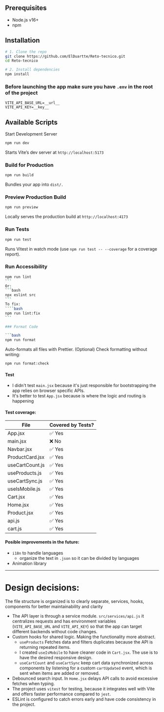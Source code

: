 ## Prerequisites

- Node.js v16+
- npm

## Installation

```bash
# 1. Clone the repo
git clone https://github.com/ElDuartte/Reto-tecnico.git
cd Reto-tecnico

# 2. Install dependencies
npm install
```

### Before launching the app make sure you have `.env` in the root of the project
```
VITE_API_BASE_URL=__url__
VITE_API_KEY=__key__
```

## Available Scripts

Start Development Server

```bash
npm run dev
```

Starts Vite’s dev server at `http://localhost:5173`

### Build for Production

```bash
npm run build
```

Bundles your app into `dist/.`

### Preview Production Build

```bash
npm run preview
```

Locally serves the production build at `http://localhost:4173`

### Run Tests

```bash
npm run test
```

Runs Vitest in watch mode (use `npm run test -- --coverage` for a coverage report).

### Run Accessibility

`````bash
npm run lint
```
Or:
```bash
npx eslint src
```
To fix:
````bash
npm run lint:fix
```

### Format Code

```bash
npm run format
`````

Auto-formats all files with Prettier.
(Optional) Check formatting without writing:

```bash
npm run format:check
```

#### Test

- I didn't test `main.jsx` because it's just responsible for bootstrapping the app relies on browser specific APIs.
- It's better to test `App.jsx` because is where the logic and routing is happening

#### Test coverage:

| File            | Covered by Tests? |
| --------------- | ----------------- |
| App.jsx         | ✅ Yes            |
| main.jsx        | ❌ No             |
| Navbar.jsx      | ✅ Yes            |
| ProductCard.jsx | ✅ Yes            |
| useCartCount.js | ✅ Yes            |
| useProducts.js  | ✅ Yes            |
| useCartSync.js  | ✅ Yes            |
| useIsMobile.js  | ✅ Yes            |
| Cart.jsx        | ✅ Yes            |
| Home.jsx        | ✅ Yes            |
| Product.jsx     | ✅ Yes            |
| api.js          | ✅ Yes            |
| cart.js         | ✅ Yes            |

#### Posible improvements in the future:

- `i18n` to handle languages
  - organize the text in `.json` so it can be divided by languages
- Animation library

---

# Design decisions:
The file structure is organized is to clearly separate, services, hooks, components for better maintainability and clarity
- The API layer is through a service module. `src/services/api.js` it centralizes requests and has environment variables (`VITE_API_BASE_URL` and `VITE_API_KEY`) so that the app can target different backends without code changes.
- Custom hooks for shared logic. Making the functionality more abstract.
	- `useProducts` Fetches data and filters duplicates because the API is returning repeated items.
	- I created `useIsMobile` to have cleaner code in `Cart.jsx`. The use is to have the desired responsive design.
	- `useCartCount` and `useCartSync` keep cart data synchronized across components by listening for a custom `cartUpdated` event, which is sent when items are added or removed.
- Debounced search input. In `Home.jsx` delays API calls to avoid excessive fetches when typing.
- The project uses `vitest` for testing, because it integrates well with Vite and offers faster performance compared to `jest`.
- ESLint is configured to catch errors early and have code consistency in the project.

